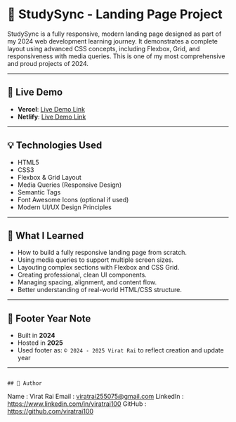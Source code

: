 # 📘 StudySync - Landing Page Project

StudySync is a fully responsive, modern landing page designed as part of my 2024 web development learning journey. It demonstrates a complete layout using advanced CSS concepts, including Flexbox, Grid, and responsiveness with media queries. This is one of my most comprehensive and proud projects of 2024.

---

## 🔗 Live Demo

- **Vercel**: [Live Demo Link](https://css-studysync-project-by-viratrai.vercel.app/)
- **Netlify**: [Live Demo Link](https://css-studysync-project-by-viratrai.netlify.app/)
---

## 💡 Technologies Used

- HTML5
- CSS3
- Flexbox & Grid Layout
- Media Queries (Responsive Design)
- Semantic Tags
- Font Awesome Icons (optional if used)
- Modern UI/UX Design Principles

---

## 🧠 What I Learned

- How to build a fully responsive landing page from scratch.
- Using media queries to support multiple screen sizes.
- Layouting complex sections with Flexbox and CSS Grid.
- Creating professional, clean UI components.
- Managing spacing, alignment, and content flow.
- Better understanding of real-world HTML/CSS structure.

---

## 📝 Footer Year Note
  - Built in **2024**
  - Hosted in **2025**
  - Used footer as: `© 2024 - 2025 Virat Rai` to reflect creation and update year

---

```

## 📝 Author

```
Name     : Virat Rai
Email    : viratrai255075@gmail.com
LinkedIn : https://www.linkedin.com/in/viratrai100
GitHub   : https://github.com/viratrai100
```